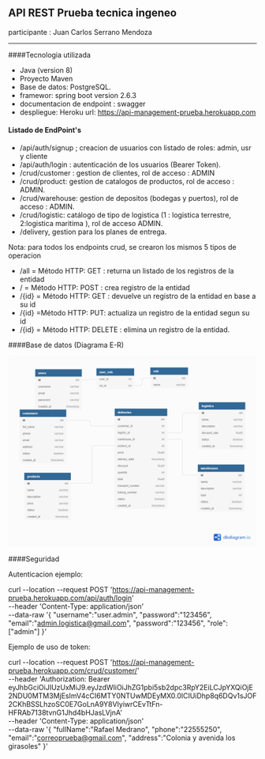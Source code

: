 ## API REST Prueba tecnica ingeneo <br>
participante : Juan Carlos Serrano Mendoza

------------

####Tecnologia utilizada

* Java (version 8)
* Proyecto Maven
* Base de datos: PostgreSQL.
* framewor: spring boot version 2.6.3
* documentacion de endpoint : swagger
* despliegue: Heroku url: https://api-management-prueba.herokuapp.com

#### Listado de EndPoint's
* /api/auth/signup ; creacion de usuarios con listado de roles: admin, usr y cliente
* /api/auth/login : autenticación de los usuarios (Bearer Token).
* /crud/customer : gestion de clientes, rol de acceso : ADMIN
* /crud/product: gestion de catalogos de productos, rol de acceso : ADMIN.
* /crud/warehouse: gestion de depositos (bodegas y puertos), rol de acceso : ADMIN.
* /crud/logistic: catálogo de tipo de logistica (1 : logistica terrestre, 2:logistica maritima ), rol de acceso ADMIN.
* /delivery, gestion para los planes de entrega.

Nota: para todos los endpoints crud, se crearon los mismos 5 tipos de operacion

* /all = Método HTTP: GET : returna un listado de los registros de la entidad
* / = Método HTTP: POST : crea registro de la entidad
* /{id} = Método HTTP: GET : devuelve un registro de la entidad en base a su id
* /{id} =Método HTTP: PUT: actualiza un registro de la entidad segun su id
* /{id} = Método HTTP: DELETE : elimina un registro de la entidad.


####Base de datos (Diagrama E-R)

![Diagrama ER](https://github.com/jeici/api-management-prueba/blob/master/ER%20logistic.png "Diagrama ER")

####Seguridad <br>

Autenticacion ejemplo:

curl --location --request POST 'https://api-management-prueba.herokuapp.com/api/auth/login' \
--header 'Content-Type: application/json' \
--data-raw '{
"username":"user.admin",
"password":"123456",
"email":"admin.logistica@gmail.com",
"password":"123456",
"role":["admin"]
}'

Ejemplo de uso de token:

curl --location --request POST 'https://api-management-prueba.herokuapp.com/crud/customer/' \
--header 'Authorization: Bearer eyJhbGciOiJIUzUxMiJ9.eyJzdWIiOiJhZG1pbi5sb2dpc3RpY2EiLCJpYXQiOjE2NDU0MTM3MjEsImV4cCI6MTY0NTUwMDEyMX0.0lCIUiDhp8q6DQv1sJOF2CKhBSSLhzoSC0E7GoLnA9Y8VIyiwrCEvTtFn-HFRAb7138tvnG1Jhd4bHJasLVjnA' \
--header 'Content-Type: application/json' \
--data-raw '{
"fullName":"Rafael Medrano",
"phone":"22555250",
"email":"correoprueba@gmail.com",
"address":"Colonia y avenida los girasoles"
}'


